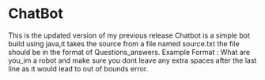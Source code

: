 # ChatBot
This is the updated version of my previous release
Chatbot is a simple bot build using java,it takes the source from a file named source.txt
the file should be in the format of Questions_answers.
Example Format :
    What are you_im a robot
and make sure you dont leave any extra spaces after the last line as it would lead to out of bounds error.
